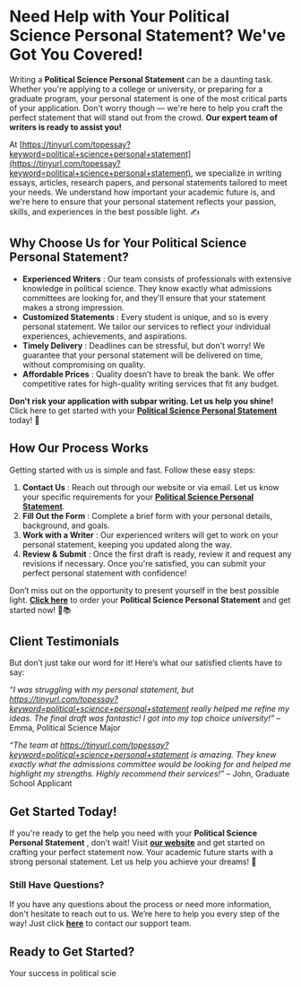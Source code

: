 # Need Help with Your Political Science Personal Statement? We've Got You Covered!

Writing a **Political Science Personal Statement** can be a daunting task. Whether you're applying to a college or university, or preparing for a graduate program, your personal statement is one of the most critical parts of your application. Don't worry though — we're here to help you craft the perfect statement that will stand out from the crowd. **Our expert team of writers is ready to assist you!**

At [https://tinyurl.com/topessay?keyword=political+science+personal+statement](https://tinyurl.com/topessay?keyword=political+science+personal+statement), we specialize in writing essays, articles, research papers, and personal statements tailored to meet your needs. We understand how important your academic future is, and we're here to ensure that your personal statement reflects your passion, skills, and experiences in the best possible light. ✍️

## Why Choose Us for Your Political Science Personal Statement?

- **Experienced Writers** : Our team consists of professionals with extensive knowledge in political science. They know exactly what admissions committees are looking for, and they'll ensure that your statement makes a strong impression.
- **Customized Statements** : Every student is unique, and so is every personal statement. We tailor our services to reflect your individual experiences, achievements, and aspirations.
- **Timely Delivery** : Deadlines can be stressful, but don't worry! We guarantee that your personal statement will be delivered on time, without compromising on quality.
- **Affordable Prices** : Quality doesn’t have to break the bank. We offer competitive rates for high-quality writing services that fit any budget.

**Don't risk your application with subpar writing. Let us help you shine!** Click here to get started with your [**Political Science Personal Statement**](https://tinyurl.com/topessay?keyword=political+science+personal+statement) today! 🚀

## How Our Process Works

Getting started with us is simple and fast. Follow these easy steps:

1. **Contact Us** : Reach out through our website or via email. Let us know your specific requirements for your [**Political Science Personal Statement**](https://tinyurl.com/topessay?keyword=political+science+personal+statement).
2. **Fill Out the Form** : Complete a brief form with your personal details, background, and goals.
3. **Work with a Writer** : Our experienced writers will get to work on your personal statement, keeping you updated along the way.
4. **Review & Submit** : Once the first draft is ready, review it and request any revisions if necessary. Once you're satisfied, you can submit your perfect personal statement with confidence!

Don’t miss out on the opportunity to present yourself in the best possible light. [**Click here**](https://tinyurl.com/topessay?keyword=political+science+personal+statement) to order your **Political Science Personal Statement** and get started now! 💼📚

## Client Testimonials

But don’t just take our word for it! Here’s what our satisfied clients have to say:

_“I was struggling with my personal statement, but https://tinyurl.com/topessay?keyword=political+science+personal+statement really helped me refine my ideas. The final draft was fantastic! I got into my top choice university!”_ – Emma, Political Science Major

_“The team at https://tinyurl.com/topessay?keyword=political+science+personal+statement is amazing. They knew exactly what the admissions committee would be looking for and helped me highlight my strengths. Highly recommend their services!”_ – John, Graduate School Applicant

## Get Started Today!

If you're ready to get the help you need with your **Political Science Personal Statement** , don’t wait! Visit [**our website**](https://tinyurl.com/topessay?keyword=political+science+personal+statement) and get started on crafting your perfect statement now. Your academic future starts with a strong personal statement. Let us help you achieve your dreams! 🌟

### Still Have Questions?

If you have any questions about the process or need more information, don't hesitate to reach out to us. We’re here to help you every step of the way! Just click [**here**](https://tinyurl.com/topessay?keyword=political+science+personal+statement) to contact our support team.

## Ready to Get Started?

Your success in political scie
